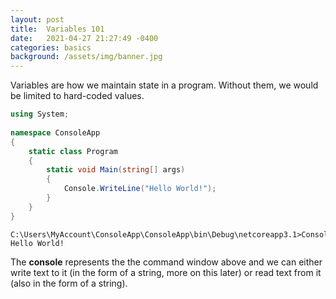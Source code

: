 ```yaml
---
layout: post
title:  Variables 101
date:   2021-04-27 21:27:49 -0400
categories: basics
background: /assets/img/banner.jpg
---
```


Variables are how we maintain state in a program.  Without them, we would be limited to hard-coded values.  

```csharp
using System;
 
namespace ConsoleApp
{
    static class Program
    {
        static void Main(string[] args)
        {
            Console.WriteLine("Hello World!");
        }
    }
}
```

```console
C:\Users\MyAccount\ConsoleApp\ConsoleApp\bin\Debug\netcoreapp3.1>ConsoleApp.exe
Hello World!
```

The **console** represents the the command window above and we can either write text to it (in the form of a string, more on this later) or read text from it (also in the form of a string).